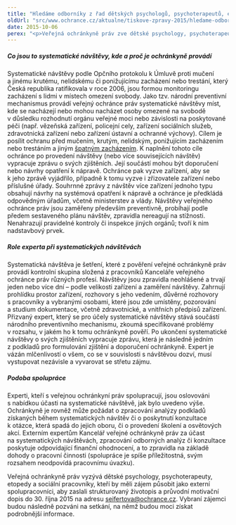 ```yaml
---
title: "Hledáme odborníky z řad dětských psychologů, psychoterapeutů, etopedů a sociálních pracovníků"
oldUrl: "src/www.ochrance.cz/aktualne/tiskove-zpravy-2015/hledame-odborniky-z-rad-detskych-psychologu-psychoterapeutu-etopedu-a-socialnich-pracovn"
date: 2015-10-06
perex: "<p>Veřejná ochránkyně práv zve dětské psychology, psychoterapeuty, etopedy a sociální pracovníky ke spolupráci. Hledá odborníky, kteří by měli zájem podílet se na prevenci proti špatnému zacházení s dětmi a nezletilými v zařízeních, v nichž se vykonává ochranná nebo ústavní výchova, zařízeních sociálně-právní ochrany dětí, a dále ve zvláštních dětských zařízeních. Spolupráce se týká konzultací a účasti na provádění systematických návštěv v daných typech zařízení, poradenské, případně školící činnosti. Ochránkyně současně uvítá jakékoliv podněty od veřejnosti, které souvisí s tématem ochrany dětí před špatným zacházením.</p>"
---
```


<!-- imported from the old website -->

<h5>Co jsou to systematické návštěvy, kde a proč je ochránkyně provádí </h5><p>Systematické návštěvy podle Opčního protokolu k Úmluvě proti mučení a jinému krutému, nelidskému či ponižujícímu zacházení nebo trestání, který Česká republika ratifikovala v roce 2006, jsou formou monitoringu zacházení s lidmi v místech omezení svobody. Jako tzv. národní preventivní mechanismus provádí veřejný ochránce práv systematické návštěvy míst, kde se nacházejí nebo mohou nacházet osoby omezené na svobodě v důsledku rozhodnutí orgánu veřejné moci nebo závislosti na poskytované péči (např. vězeňská zařízení, policejní cely, zařízení sociálních služeb, zdravotnická zařízení nebo zařízení ústavní a ochranné výchovy). Cílem je posílit ochranu před mučením, krutým, nelidským, ponižujícím zacházením nebo trestáním a jiným <a href="https://www.ochrance.cz/ochrana-osob-omezenych-na-svobode/provadeni-navstev-zarizeni/co-je-spatne-zachazeni/">špatným zacházením</a>. K naplnění tohoto cíle ochránce po provedení návštěvy (nebo více souvisejících návštěv) vypracuje zprávu o svých zjištěních. Její součástí mohou být doporučení nebo návrhy opatření k nápravě. Ochránce pak vyzve zařízení, aby se k jeho zprávě vyjádřilo, případně k tomu vyzve i zřizovatele zařízení nebo příslušné úřady. Souhrnné zprávy z návštěv více zařízení jednoho typu obsahují návrhy na systémová opatření k nápravě a ochránce je předkládá odpovědným úřadům, včetně ministerstev a vlády. Návštěvy veřejného ochránce práv jsou zaměřeny především preventivně, probíhají podle předem sestaveného plánu návštěv, zpravidla nereagují na stížnosti. Nenahrazují pravidelné kontroly či inspekce jiných orgánů; tvoří k nim nadstavbový prvek.   </p><h5>Role experta při systematických návštěvách </h5><p>Systematická návštěva je šetření, které z pověření veřejné ochránkyně práv provádí kontrolní skupina složená z pracovníků Kanceláře veřejného ochránce práv různých profesí. Návštěvy jsou zpravidla neohlášené a trvají jeden nebo více dní – podle velikosti zařízení a zaměření návštěvy. Zahrnují prohlídku prostor zařízení, rozhovory s jeho vedením, důvěrné rozhovory s pracovníky a vybranými osobami, které jsou zde umístěny, pozorování a studium dokumentace, včetně zdravotnické, a vnitřních předpisů zařízení. Přizvaný expert, který se pro účely systematické návštěvy stává součástí národního preventivního mechanismu, zkoumá specifikované problémy v rozsahu, v jakém ho k tomu ochránkyně pověří. Po ukončení systematické návštěvy o svých zjištěních vypracuje zprávu, která je následně jedním z podkladů pro formulování zjištění a doporučení ochránkyně. Expert je vázán mlčenlivostí o všem, co se v souvislosti s návštěvou dozví, musí vystupovat nezávisle a vyvarovat se střetu zájmu. </p><h5>Podoba spolupráce</h5><p>Experti, kteří s veřejnou ochránkyní práv spolupracují, jsou oslovováni s nabídkou účasti na systematické návštěvě, jak bylo uvedeno výše. Ochránkyně je rovněž může požádat o zpracování analýzy podkladů získaných během systematických návštěv či o poskytnutí konzultace k otázce, která spadá do jejich oboru, či o provedení školení a osvětových akcí. Externím expertům Kancelář veřejné ochránkyně práv za účast na systematických návštěvách, zpracování odborných analýz či konzultace poskytuje odpovídající finanční ohodnocení, a to zpravidla na základě dohody o pracovní činnosti (spolupráce je spíše příležitostná, svým rozsahem neodpovídá<a name="_GoBack"></a> pracovnímu úvazku).</p><p>Veřejná ochránkyně práv vyzývá dětské psychology, psychoterapeuty, etopedy a sociální pracovníky, kteří by měli zájem působit jako externí spolupracovníci, aby zaslali strukturovaný životopis a průvodní motivační dopis do 30. října 2015 na adresu <a href="mailto:seifertova@ochrance.cz">seifertova@ochrance.cz</a>. Vybraní zájemci budou následně pozváni na setkání, na němž budou moci získat podrobnější informace.</p>
